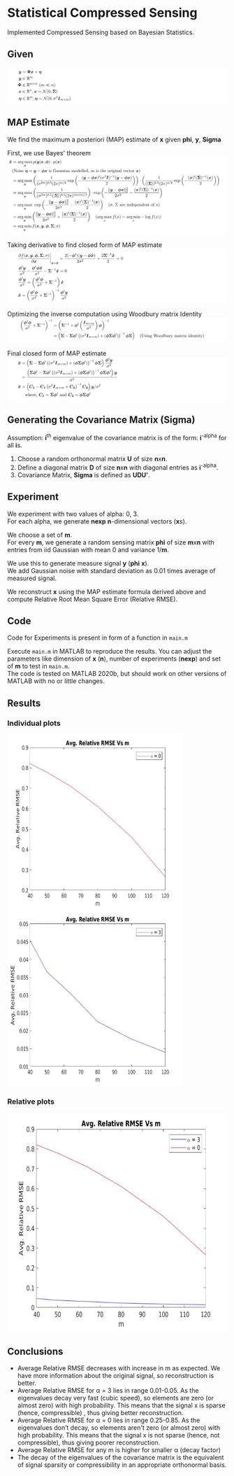 # Statistical Compressed Sensing

Implemented Compressed Sensing based on Bayesian Statistics.

## Given

![](others/given.png)

## MAP Estimate

We find the maximum a posteriori (MAP) estimate of **x** given **phi**, **y**, **Sigma**

First, we use Bayes' theorem  
![](others/map_arg.png)

Taking derivative to find closed form of MAP estimate  
![](others/map_derivative.png)

Optimizing the inverse computation using Woodbury matrix Identity  
![](others/optimize.png)

Final closed form of MAP estimate  
![](others/map_final.png)

## Generating the Covariance Matrix (Sigma)

Assumption: **i**<sup>th</sup> eigenvalue of the covariance matrix is of the form: **i**<sup>-alpha</sup> for all **i**s.

1. Choose a random orthonormal matrix **U** of size **n**x**n**.
2. Define a diagonal matrix **D** of size **n**x**n** with diagonal entries as **i**<sup>-alpha</sup>.
3. Covariance Matrix, **Sigma** is defined as **UDU'**.

## Experiment

We experiment with two values of alpha: 0, 3.  
For each alpha, we generate **nexp** **n**-dimensional vectors (**x**s).

We choose a set of **m**.  
For every **m**, we generate a random sensing matrix **phi** of size **m**x**n** with entries from iid Gaussian with mean 0 and variance 1/**m**.

We use this to generate measure signal **y** (**phi** **x**).  
We add Gaussian noise with standard deviation as 0.01 times average of measured signal.

We reconstruct **x** using the MAP estimate formula derived above and compute Relative Root Mean Square Error (Relative RMSE).

## Code

Code for Experiments is present in form of a function in `main.m`

Execute `main.m` in MATLAB to reproduce the results. You can adjust the parameters like dimension of **x** (**n**), number of experiments (**nexp**) and set of **m** to test in `main.m`.  
The code is tested on MATLAB 2020b, but should work on other versions of MATLAB with no or little changes.

## Results

### Individual plots

<img src="plots/0.jpg" width="400" height="400"> <img src="plots/3.jpg" width="400" height="400">

### Relative plots

<p align="center">
  <img src="plots/both.jpg" width="500" height="500">
</p>

## Conclusions

- Average Relative RMSE decreases with increase in m as expected. We have more information about the original signal, so reconstruction is better.
- Average Relative RMSE for α = 3 lies in range 0.01-0.05. As the eigenvalues decay very fast (cubic speed), so elements are zero (or almost zero) with high probability. This means that the signal x is sparse (hence, compressible) , thus giving better reconstruction.
- Average Relative RMSE for α = 0 lies in range 0.25-0.85. As the eigenvalues don’t decay, so elements aren't zero (or almost zero) with high probability. This means that the signal x is not sparse (hence, not compressible), thus giving poorer reconstruction.
- Average Relative RMSE for any m is higher for smaller α (decay factor)
- The decay of the eigenvalues of the covariance matrix is the equivalent of signal sparsity or compressibility in an appropriate orthonormal basis.
